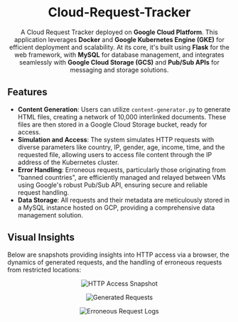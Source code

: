 <h1 align="center">Cloud-Request-Tracker</h1>

<p align="center">
  A Cloud Request Tracker deployed on <strong>Google Cloud Platform</strong>. This application leverages <strong>Docker</strong> and <strong>Google Kubernetes Engine (GKE)</strong> for efficient deployment and scalability. At its core, it's built using <strong>Flask</strong> for the web framework, with <strong>MySQL</strong> for database management, and integrates seamlessly with <strong>Google Cloud Storage (GCS)</strong> and <strong>Pub/Sub APIs</strong> for messaging and storage solutions.
</p>

## Features

- **Content Generation**: Users can utilize `content-generator.py` to generate HTML files, creating a network of 10,000 interlinked documents. These files are then stored in a Google Cloud Storage bucket, ready for access.
- **Simulation and Access**: The system simulates HTTP requests with diverse parameters like country, IP, gender, age, income, time, and the requested file, allowing users to access file content through the IP address of the Kubernetes cluster.
- **Error Handling**: Erroneous requests, particularly those originating from "banned countries", are efficiently managed and relayed between VMs using Google's robust Pub/Sub API, ensuring secure and reliable request handling.
- **Data Storage**: All requests and their metadata are meticulously stored in a MySQL instance hosted on GCP, providing a comprehensive data management solution.

## Visual Insights

Below are snapshots providing insights into HTTP access via a browser, the dynamics of generated requests, and the handling of erroneous requests from restricted locations:

<p align="center">
  <img src="https://github.com/brianwong778/Cloud-Stream-Tracker-Pub-Sub-/assets/113395187/6bfe1c61-d028-4b28-ac8d-cf25f52fff53" alt="HTTP Access Snapshot">
</p>

<p align="center">
  <img src="https://github.com/brianwong778/Cloud-Stream-Tracker/assets/113395187/f2873fc9-5530-479a-8cac-c30c10664965" alt="Generated Requests">
</p>

<p align="center">
  <img src="https://github.com/brianwong778/Cloud-Stream-Tracker/assets/113395187/1a19e16b-fe85-48b0-9998-f1d116d03523" alt="Erroneous Request Logs">
</p>

